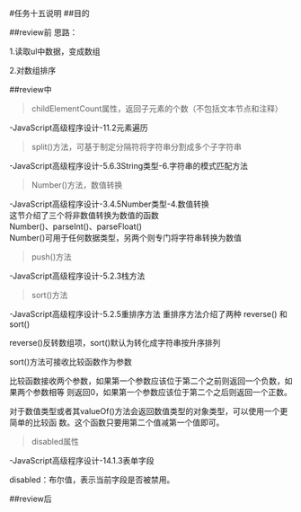 ﻿#任务十五说明
##目的

##review前
思路： 

1.读取ul中数据，变成数组 

2.对数组排序

##review中
>childElementCount属性，返回子元素的个数（不包括文本节点和注释） 
 
-JavaScript高级程序设计-11.2元素遍历
>split()方法，可基于制定分隔符将字符串分割成多个子字符串 

-JavaScript高级程序设计-5.6.3String类型-6.字符串的模式匹配方法 
>Number()方法，数值转换 
 
-JavaScript高级程序设计-3.4.5Number类型-4.数值转换   
这节介绍了三个将非数值转换为数值的函数   
Number()、parseInt()、parseFloat()   
Number()可用于任何数据类型，另两个则专门将字符串转换为数值   
>push()方法 
 
-JavaScript高级程序设计-5.2.3栈方法 

>sort()方法 

-JavaScript高级程序设计-5.2.5重排序方法 
重排序方法介绍了两种 reverse() 和 sort() 

reverse()反转数组项，sort()默认为转化成字符串按升序排列 

sort()方法可接收比较函数作为参数 

比较函数接收两个参数，如果第一个参数应该位于第二个之前则返回一个负数，如果两个参数相等
则返回0，如果第一个参数应该位于第二个之后则返回一个正数。 

对于数值类型或者其valueOf()方法会返回数值类型的对象类型，可以使用一个更简单的比较函
数。这个函数只要用第二个值减第一个值即可。 

>disabled属性 

-JavaScript高级程序设计-14.1.3表单字段 

disabled：布尔值，表示当前字段是否被禁用。

##review后
